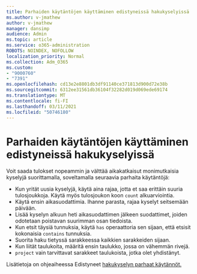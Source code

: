 ```yaml
---
title: Parhaiden käytäntöjen käyttäminen edistyneissä hakukyselyissä
ms.author: v-jmathew
author: v-jmathew
manager: dansimp
audience: Admin
ms.topic: article
ms.service: o365-administration
ROBOTS: NOINDEX, NOFOLLOW
localization_priority: Normal
ms.collection: Adm_O365
ms.custom:
- "9000760"
- "7391"
ms.openlocfilehash: cd13e2e8801db3df91140ce371813d900d72e38b
ms.sourcegitcommit: 6312ee31561db36104f32282d019d069ede69174
ms.translationtype: MT
ms.contentlocale: fi-FI
ms.lasthandoff: 03/11/2021
ms.locfileid: "50746180"
---
```

# <a name="apply-best-practices-for-advanced-hunting-queries"></a>Parhaiden käytäntöjen käyttäminen edistyneissä hakukyselyissä

Voit saada tulokset nopeammin ja välttää aikakatkaisut monimutkaisia kyselyjä suorittamalla, soveltamalla seuraavia parhaita käytäntöjä:

- Kun yrität uusia kyselyjä, käytä aina rajaa, jotta et saa erittäin suuria tulosjoukkoja. Käytä myös tulosjoukon koon `count` alkuarviointia.
- Käytä ensin aikasuodattimia. Ihanne parasta, rajaa kyselyt seitsemään päivään.
- Lisää kyselyn alkuun heti aikasuodattimen jälkeen suodattimet, joiden odotetaan poistavan suurimman osan tiedoista.
- Kun etsit täysiä tunnuksia, käytä `has` operaattoria sen sijaan, että etsisit kokonaisia `contains` tunnuksia.
- Suorita haku tietyssä sarakkeessa kaikkien sarakkeiden sijaan.
- Kun liität taulukoita, määritä ensin taulukko, jossa on vähemmän rivejä.
- `project` vain tarvittavat sarakkeet taulukoista, jotka olet yhdistänyt.

Lisätietoja on ohjeaiheessa Edistyneet [hakukyselyn parhaat käytännöt.](https://go.microsoft.com/fwlink/?linkid=2144812)
